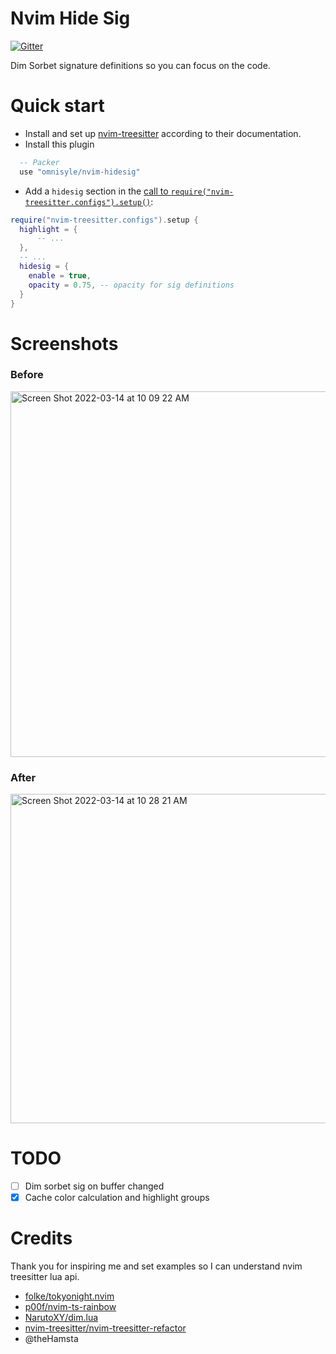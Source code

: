 # Nvim Hide Sig

[![Gitter](https://badges.gitter.im/nvim-treesitter/community.svg)](https://gitter.im/nvim-treesitter/community?utm_source=badge&utm_medium=badge&utm_campaign=pr-badge)

Dim Sorbet signature definitions so you can focus on the code.

# Quick start

- Install and set up [nvim-treesitter](https://github.com/nvim-treesitter/nvim-treesitter#quickstart) according to their documentation.
- Install this plugin

```lua
  -- Packer
  use "omnisyle/nvim-hidesig"

```
- Add a `hidesig` section in the [call to `require("nvim-treesitter.configs").setup()`](https://github.com/nvim-treesitter/nvim-treesitter#modules):

```lua
require("nvim-treesitter.configs").setup {
  highlight = {
      -- ...
  },
  -- ...
  hidesig = {
    enable = true,
    opacity = 0.75, -- opacity for sig definitions
  }
}
```
# Screenshots

### Before

<img width="585" alt="Screen Shot 2022-03-14 at 10 09 22 AM" src="https://user-images.githubusercontent.com/10522258/158189581-39635c0c-f552-4de0-b230-d8609fae4dfd.png">

### After

<img width="527" alt="Screen Shot 2022-03-14 at 10 28 21 AM" src="https://user-images.githubusercontent.com/10522258/158193121-775435c6-139b-4f90-b5b1-c2519a569017.png">

# TODO
- [ ] Dim sorbet sig on buffer changed
- [x] Cache color calculation and highlight groups

# Credits

Thank you for inspiring me and set examples so I can understand nvim treesitter lua api.

- [folke/tokyonight.nvim](https://github.com/folke/tokyonight.nvim)
- [p00f/nvim-ts-rainbow](https://github.dev/p00f/nvim-ts-rainbow)
- [NarutoXY/dim.lua](https://github.com/NarutoXY/dim.lua)
- [nvim-treesitter/nvim-treesitter-refactor](https://github.com/nvim-treesitter/nvim-treesitter-refactor)
- @theHamsta
